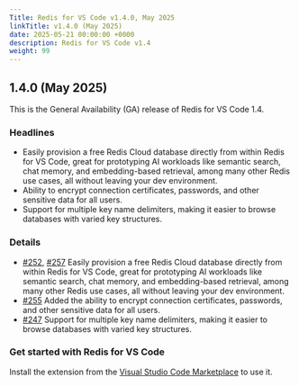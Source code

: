 ```yaml
---
Title: Redis for VS Code v1.4.0, May 2025
linkTitle: v1.4.0 (May 2025)
date: 2025-05-21 00:00:00 +0000
description: Redis for VS Code v1.4
weight: 99
---
```


## 1.4.0 (May 2025)

This is the General Availability (GA) release of Redis for VS Code 1.4.

### Headlines
- Easily provision a free Redis Cloud database directly from within Redis for VS Code, great for prototyping AI workloads like semantic search, chat memory, and embedding-based retrieval, among many other Redis use cases, all without leaving your dev environment.
- Ability to encrypt connection certificates, passwords, and other sensitive data for all users.
- Support for multiple key name delimiters, making it easier to browse databases with varied key structures.

### Details
- [#252](https://github.com/RedisInsight/Redis-for-VS-Code/pull/252), [#257](https://github.com/RedisInsight/Redis-for-VS-Code/pull/257) Easily provision a free Redis Cloud database directly from within Redis for VS Code, great for prototyping AI workloads like semantic search, chat memory, and embedding-based retrieval, among many other Redis use cases, all without leaving your dev environment.
- [#255](https://github.com/RedisInsight/Redis-for-VS-Code/pull/255) Added the ability to encrypt connection certificates, passwords, and other sensitive data for all users.
- [#247](https://github.com/RedisInsight/Redis-for-VS-Code/pull/247) Support for multiple key name delimiters, making it easier to browse databases with varied key structures.


### Get started with Redis for VS Code
Install the extension from the [Visual Studio Code Marketplace](https://marketplace.visualstudio.com/items?itemName=redis.redis-for-vscode) to use it.
